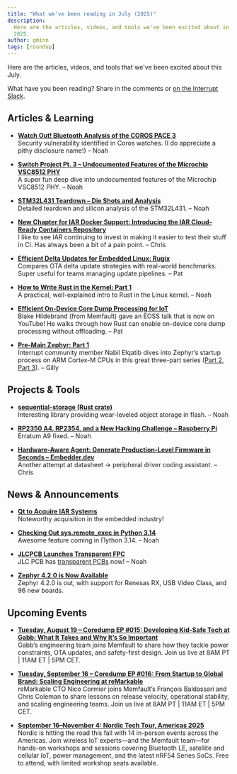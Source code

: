 ```yaml
---
title: "What we've been reading in July (2025)"
description:
  Here are the articles, videos, and tools we've been excited about in July
  2025.
author: gminn
tags: [roundup]
---
```


<!-- excerpt start -->


Here are the articles, videos, and tools that we've been excited about this
July.

<!-- excerpt end -->

What have you been reading? Share in the comments or
[on the Interrupt Slack](https://interrupt-slack.herokuapp.com/).


## Articles & Learning

- [**Watch Out! Bluetooth Analysis of the COROS PACE 3**](https://blog.syss.com/posts/bluetooth-analysis-coros-pace-3/)  
Security vulnerability identified in Coros watches. (I do appreciate a pithy disclosure name!) – Noah

- [**Switch Project Pt. 3 – Undocumented Features of the Microchip VSC8512 PHY**](https://serd.es/2025/07/04/Switch-project-pt3.html)  
A super fun deep dive into undocumented features of the Microchip VSC8512 PHY. – Noah

- [**STM32L431 Teardown – Die Shots and Analysis**](https://serd.es/2025/01/02/STM32L431-teardown.html)  
Detailed teardown and silicon analysis of the STM32L431. – Noah

- [**New Chapter for IAR Docker Support: Introducing the IAR Cloud-Ready Containers Repository**](https://www.iar.com/blog/a-new-chapter-for-our-docker-support-introducing-the-iar-cloud-ready-containers-repository)  
I like to see IAR continuing to invest in making it easier to test their stuff in CI. Has always been a bit of a pain point. – Chris


- [**Efficient Delta Updates for Embedded Linux: Rugix**](https://oss.silitics.com/rugix/blog/efficient-delta-updates/)  
Compares OTA delta update strategies with real-world benchmarks. Super useful for teams managing update pipelines. – Pat

- [**How to Write Rust in the Kernel: Part 1**](https://lwn.net/Articles/1024202/)  
A practical, well-explained intro to Rust in the Linux kernel. – Noah

- [**Efficient On‑Device Core Dump Processing for IoT**](https://www.youtube.com/watch?v=fDwDXg7T4K8)  
Blake Hildebrand (from Memfault) gave an EOSS talk that is now on YouTube! He walks through how Rust can enable on-device core dump processing without offloading. – Pat

- [**Pre-Main Zephyr: Part 1**](https://n-eq.github.io/blog/2025/07/03/pre-main-zephyr-1)  
Interrupt community member Nabil Elqatib dives into Zephyr’s startup process on ARM Cortex-M CPUs in this great three-part series ([Part 2](https://n-eq.github.io/blog/2025/07/12/pre-main-zephyr-2), [Part 3](https://n-eq.github.io/blog/2025/07/21/pre-main-zephyr-3)). – Gilly


## Projects & Tools

- [**sequential-storage (Rust crate)**](https://crates.io/crates/sequential-storage)  
Interesting library providing wear-leveled object storage in flash. – Noah

- [**RP2350 A4, RP2354, and a New Hacking Challenge – Raspberry Pi**](https://www.raspberrypi.com/news/rp2350-a4-rp2354-and-a-new-hacking-challenge/)  
Erratum A9 fixed. – Noah

- [**Hardware-Aware Agent: Generate Production-Level Firmware in Seconds – Embedder.dev**](https://embedder.dev/)  
Another attempt at datasheet → peripheral driver coding assistant. – Chris


## News & Announcements

- [**Qt to Acquire IAR Systems**](https://www.qt.io/stock/inside-information-qts-recommended-public-cash-offer-for-iar-systems-group-1751607060000-3623512)  
Noteworthy acquisition in the embedded industry!

- [**Checking Out sys.remote_exec in Python 3.14**](https://rtpg.co/2025/06/28/checking-out-sys-remote-exec/)  
Awesome feature coming in Πython 3.14. – Noah

- [**JLCPCB Launches Transparent FPC**](https://jlcpcb.com/blog/jlcpcb-launches-transparent-fpc-see-innovation-in-a-new-light)  
JLC PCB has [transparent PCBs](https://hackaday.com/2025/07/25/transparent-pcbs-trigger-90s-nostalgia/) now! – Noah  

- [**Zephyr 4.2.0 is Now Available**](https://www.zephyrproject.org/zephyr-rtos-4-2-now-available-introduces-renesas-rx-support-usb-video-class-and-more/)  
Zephyr 4.2.0 is out, with support for Renesas RX, USB Video Class, and 96 new boards.

## Upcoming Events

- [**Tuesday, August 19 – Coredump EP #015: Developing Kid-Safe Tech at Gabb: What It Takes and Why It’s So Important**](https://memfault.com/resources/developing-kid-safe-tech-at-gabb-what-it-takes-and-why-its-so-important/)<br>
Gabb’s engineering team joins Memfault to share how they tackle power constraints, OTA updates, and safety-first design. Join us live at 8AM PT | 11AM ET | 5PM CET.

- [**Tuesday, September 16 – Coredump EP #016: From Startup to Global Brand: Scaling Engineering at reMarkable**](https://memfault.com/resources/from-startup-to-global-brand-scaling-engineering-at-remarkable/)<br>
reMarkable CTO Nico Cormier joins Memfault’s François Baldassari and Chris Coleman to share lessons on release velocity, operational stability, and scaling engineering teams. Join us live at 8AM PT | 11AM ET | 5PM CET.

- [**September 16–November 4: Nordic Tech Tour, Americas 2025**](https://www.nordicsemi.com/Events/2025/Nordic-Tech-Tour-Americas-2025)<br>
Nordic is hitting the road this fall with 14 in-person events across the Americas. Join wireless IoT experts—and the Memfault team—for hands-on workshops and sessions covering Bluetooth LE, satellite and cellular IoT, power management, and the latest nRF54 Series SoCs. Free to attend, with limited workshop seats available.
